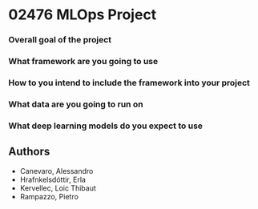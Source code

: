 # 02476 MLOps Project

### Overall goal of the project

### What framework are you going to use

### How to you intend to include the framework into your project

### What data are you going to run on

### What deep learning models do you expect to use

## Authors

* Canevaro, Alessandro
* Hrafnkelsdóttir, Erla
* Kervellec, Loic Thibaut
* Rampazzo, Pietro
